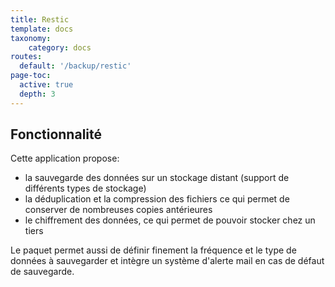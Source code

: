 ```yaml
---
title: Restic
template: docs
taxonomy:
    category: docs
routes:
  default: '/backup/restic'
page-toc:
  active: true
  depth: 3
---
```



## Fonctionnalité

Cette application propose:
* la sauvegarde des données sur un stockage distant (support de différents types de stockage)
* la déduplication et la compression des fichiers ce qui permet de conserver de nombreuses copies antérieures
* le chiffrement des données, ce qui permet de pouvoir stocker chez un tiers

Le paquet permet aussi de définir finement la fréquence et le type de données à sauvegarder et intègre un système d'alerte mail en cas de défaut de sauvegarde.

